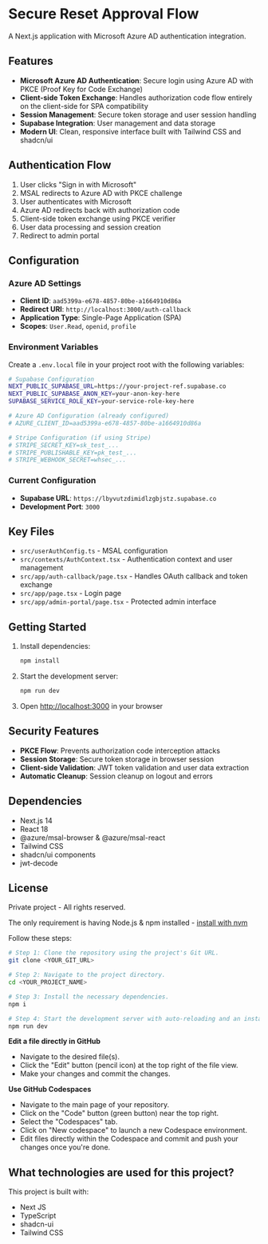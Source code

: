 # Secure Reset Approval Flow

A Next.js application with Microsoft Azure AD authentication integration.

## Features

- **Microsoft Azure AD Authentication**: Secure login using Azure AD with PKCE (Proof Key for Code Exchange)
- **Client-side Token Exchange**: Handles authorization code flow entirely on the client-side for SPA compatibility
- **Session Management**: Secure token storage and user session handling
- **Supabase Integration**: User management and data storage
- **Modern UI**: Clean, responsive interface built with Tailwind CSS and shadcn/ui

## Authentication Flow

1. User clicks "Sign in with Microsoft"
2. MSAL redirects to Azure AD with PKCE challenge
3. User authenticates with Microsoft
4. Azure AD redirects back with authorization code
5. Client-side token exchange using PKCE verifier
6. User data processing and session creation
7. Redirect to admin portal

## Configuration

### Azure AD Settings
- **Client ID**: `aad5399a-e678-4857-80be-a1664910d86a`
- **Redirect URI**: `http://localhost:3000/auth-callback`
- **Application Type**: Single-Page Application (SPA)
- **Scopes**: `User.Read`, `openid`, `profile`

### Environment Variables

Create a `.env.local` file in your project root with the following variables:

```bash
# Supabase Configuration
NEXT_PUBLIC_SUPABASE_URL=https://your-project-ref.supabase.co
NEXT_PUBLIC_SUPABASE_ANON_KEY=your-anon-key-here
SUPABASE_SERVICE_ROLE_KEY=your-service-role-key-here

# Azure AD Configuration (already configured)
# AZURE_CLIENT_ID=aad5399a-e678-4857-80be-a1664910d86a

# Stripe Configuration (if using Stripe)
# STRIPE_SECRET_KEY=sk_test_...
# STRIPE_PUBLISHABLE_KEY=pk_test_...
# STRIPE_WEBHOOK_SECRET=whsec_...
```

### Current Configuration
- **Supabase URL**: `https://lbyvutzdimidlzgbjstz.supabase.co`
- **Development Port**: `3000`

## Key Files

- `src/userAuthConfig.ts` - MSAL configuration
- `src/contexts/AuthContext.tsx` - Authentication context and user management
- `src/app/auth-callback/page.tsx` - Handles OAuth callback and token exchange
- `src/app/page.tsx` - Login page
- `src/app/admin-portal/page.tsx` - Protected admin interface

## Getting Started

1. Install dependencies:
   ```bash
   npm install
   ```

2. Start the development server:
   ```bash
   npm run dev
   ```

3. Open [http://localhost:3000](http://localhost:3000) in your browser

## Security Features

- **PKCE Flow**: Prevents authorization code interception attacks
- **Session Storage**: Secure token storage in browser session
- **Client-side Validation**: JWT token validation and user data extraction
- **Automatic Cleanup**: Session cleanup on logout and errors

## Dependencies

- Next.js 14
- React 18
- @azure/msal-browser & @azure/msal-react
- Tailwind CSS
- shadcn/ui components
- jwt-decode

## License

Private project - All rights reserved.

The only requirement is having Node.js & npm installed - [install with nvm](https://github.com/nvm-sh/nvm#installing-and-updating)

Follow these steps:

```sh
# Step 1: Clone the repository using the project's Git URL.
git clone <YOUR_GIT_URL>

# Step 2: Navigate to the project directory.
cd <YOUR_PROJECT_NAME>

# Step 3: Install the necessary dependencies.
npm i

# Step 4: Start the development server with auto-reloading and an instant preview.
npm run dev
```

**Edit a file directly in GitHub**

- Navigate to the desired file(s).
- Click the "Edit" button (pencil icon) at the top right of the file view.
- Make your changes and commit the changes.

**Use GitHub Codespaces**

- Navigate to the main page of your repository.
- Click on the "Code" button (green button) near the top right.
- Select the "Codespaces" tab.
- Click on "New codespace" to launch a new Codespace environment.
- Edit files directly within the Codespace and commit and push your changes once you're done.

## What technologies are used for this project?

This project is built with:

- Next JS
- TypeScript
- shadcn-ui
- Tailwind CSS

